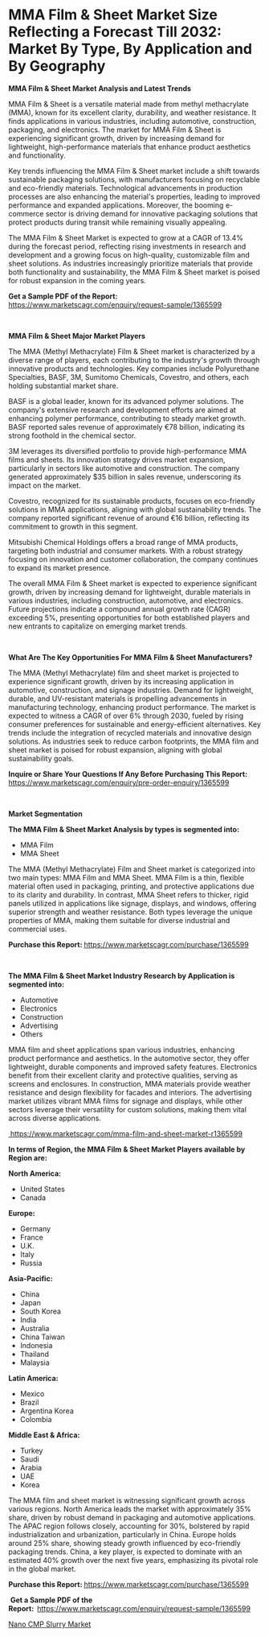 <p><h1>MMA Film & Sheet Market Size Reflecting a Forecast Till 2032: Market By Type, By Application and By Geography</h1></p><p><strong>MMA Film & Sheet Market Analysis and Latest Trends</strong></p>
<p><p>MMA Film & Sheet is a versatile material made from methyl methacrylate (MMA), known for its excellent clarity, durability, and weather resistance. It finds applications in various industries, including automotive, construction, packaging, and electronics. The market for MMA Film & Sheet is experiencing significant growth, driven by increasing demand for lightweight, high-performance materials that enhance product aesthetics and functionality.</p><p>Key trends influencing the MMA Film & Sheet market include a shift towards sustainable packaging solutions, with manufacturers focusing on recyclable and eco-friendly materials. Technological advancements in production processes are also enhancing the material's properties, leading to improved performance and expanded applications. Moreover, the booming e-commerce sector is driving demand for innovative packaging solutions that protect products during transit while remaining visually appealing.</p><p>The MMA Film & Sheet Market is expected to grow at a CAGR of 13.4% during the forecast period, reflecting rising investments in research and development and a growing focus on high-quality, customizable film and sheet solutions. As industries increasingly prioritize materials that provide both functionality and sustainability, the MMA Film & Sheet market is poised for robust expansion in the coming years.</p></p>
<p><strong>Get a Sample PDF of the Report:&nbsp;</strong> <a href="https://www.marketscagr.com/enquiry/request-sample/1365599?utm_campaign=1944&utm_medium=2&utm_source=Github&utm_content=ia&utm_term=22032025&utm_id=mma-film-sheet">https://www.marketscagr.com/enquiry/request-sample/1365599</a></p>
<p>&nbsp;</p>
<p><strong>MMA Film & Sheet Major Market Players</strong></p>
<p><p>The MMA (Methyl Methacrylate) Film & Sheet market is characterized by a diverse range of players, each contributing to the industry's growth through innovative products and technologies. Key companies include Polyurethane Specialties, BASF, 3M, Sumitomo Chemicals, Covestro, and others, each holding substantial market share.</p><p>BASF is a global leader, known for its advanced polymer solutions. The company's extensive research and development efforts are aimed at enhancing polymer performance, contributing to steady market growth. BASF reported sales revenue of approximately €78 billion, indicating its strong foothold in the chemical sector.</p><p>3M leverages its diversified portfolio to provide high-performance MMA films and sheets. Its innovation strategy drives market expansion, particularly in sectors like automotive and construction. The company generated approximately $35 billion in sales revenue, underscoring its impact on the market.</p><p>Covestro, recognized for its sustainable products, focuses on eco-friendly solutions in MMA applications, aligning with global sustainability trends. The company reported significant revenue of around €16 billion, reflecting its commitment to growth in this segment.</p><p>Mitsubishi Chemical Holdings offers a broad range of MMA products, targeting both industrial and consumer markets. With a robust strategy focusing on innovation and customer collaboration, the company continues to expand its market presence.</p><p>The overall MMA Film & Sheet market is expected to experience significant growth, driven by increasing demand for lightweight, durable materials in various industries, including construction, automotive, and electronics. Future projections indicate a compound annual growth rate (CAGR) exceeding 5%, presenting opportunities for both established players and new entrants to capitalize on emerging market trends.</p></p>
<p>&nbsp;</p>
<p><strong>What Are The Key Opportunities For MMA Film & Sheet Manufacturers?</strong></p>
<p><p>The MMA (Methyl Methacrylate) film and sheet market is projected to experience significant growth, driven by its increasing application in automotive, construction, and signage industries. Demand for lightweight, durable, and UV-resistant materials is propelling advancements in manufacturing technology, enhancing product performance. The market is expected to witness a CAGR of over 6% through 2030, fueled by rising consumer preferences for sustainable and energy-efficient alternatives. Key trends include the integration of recycled materials and innovative design solutions. As industries seek to reduce carbon footprints, the MMA film and sheet market is poised for robust expansion, aligning with global sustainability goals.</p></p>
<p><strong>Inquire or Share Your Questions If Any Before Purchasing This Report:</strong> <a href="https://www.marketscagr.com/enquiry/pre-order-enquiry/1365599?utm_campaign=1944&utm_medium=2&utm_source=Github&utm_content=ia&utm_term=22032025&utm_id=mma-film-sheet">https://www.marketscagr.com/enquiry/pre-order-enquiry/1365599</a></p>
<p>&nbsp;</p>
<p><strong>Market Segmentation</strong></p>
<p><strong>The MMA Film & Sheet Market Analysis by types is segmented into:</strong></p>
<p><ul><li>MMA Film</li><li>MMA Sheet</li></ul></p>
<p><p>The MMA (Methyl Methacrylate) Film and Sheet market is categorized into two main types: MMA Film and MMA Sheet. MMA Film is a thin, flexible material often used in packaging, printing, and protective applications due to its clarity and durability. In contrast, MMA Sheet refers to thicker, rigid panels utilized in applications like signage, displays, and windows, offering superior strength and weather resistance. Both types leverage the unique properties of MMA, making them suitable for diverse industrial and commercial uses.</p></p>
<p><strong>Purchase this Report:&nbsp;</strong><a href="https://www.marketscagr.com/purchase/1365599?utm_campaign=1944&utm_medium=2&utm_source=Github&utm_content=ia&utm_term=22032025&utm_id=mma-film-sheet">https://www.marketscagr.com/purchase/1365599</a></p>
<p>&nbsp;</p>
<p><strong>The MMA Film & Sheet Market Industry Research by Application is segmented into:</strong></p>
<p><ul><li>Automotive</li><li>Electronics</li><li>Construction</li><li>Advertising</li><li>Others</li></ul></p>
<p><p>MMA film and sheet applications span various industries, enhancing product performance and aesthetics. In the automotive sector, they offer lightweight, durable components and improved safety features. Electronics benefit from their excellent clarity and protective qualities, serving as screens and enclosures. In construction, MMA materials provide weather resistance and design flexibility for facades and interiors. The advertising market utilizes vibrant MMA films for signage and displays, while other sectors leverage their versatility for custom solutions, making them vital across diverse applications.</p></p>
<p><a href="https://www.marketscagr.com/mma-film-and-sheet-market-r1365599?utm_campaign=1944&utm_medium=2&utm_source=Github&utm_content=ia&utm_term=22032025&utm_id=mma-film-sheet">&nbsp;https://www.marketscagr.com/mma-film-and-sheet-market-r1365599</a></p>
<p><strong>In terms of Region, the MMA Film & Sheet Market Players available by Region are:</strong></p>
<p>
    <p> <strong> North America: </strong>
        <ul>
            <li>United States</li>
            <li>Canada</li>
        </ul>
        </p> 
    <p> <strong> Europe: </strong>
        <ul>
            <li>Germany</li>
            <li>France</li>
            <li>U.K.</li>
            <li>Italy</li>
            <li>Russia</li>
        </ul>
        </p> 
    <p> <strong> Asia-Pacific: </strong>
        <ul>
            <li>China</li>
            <li>Japan</li>
            <li>South Korea</li>
            <li>India</li>
            <li>Australia</li>
            <li>China Taiwan</li>
            <li>Indonesia</li>
            <li>Thailand</li>
            <li>Malaysia</li>
        </ul>
        </p> 
    <p> <strong> Latin America: </strong>
        <ul>
            <li>Mexico</li>
            <li>Brazil</li>
            <li>Argentina Korea</li>
            <li>Colombia</li>
        </ul>
        </p> 
    <p> <strong> Middle East & Africa: </strong>
        <ul>
            <li>Turkey</li>
            <li>Saudi</li>
            <li>Arabia</li>
            <li>UAE</li>
            <li>Korea</li>
        </ul>
    </p>
    </p>
<p><p>The MMA film and sheet market is witnessing significant growth across various regions. North America leads the market with approximately 35% share, driven by robust demand in packaging and automotive applications. The APAC region follows closely, accounting for 30%, bolstered by rapid industrialization and urbanization, particularly in China. Europe holds around 25% share, showing steady growth influenced by eco-friendly packaging trends. China, a key player, is expected to dominate with an estimated 40% growth over the next five years, emphasizing its pivotal role in the global market.</p></p>
<p><strong>Purchase this Report: </strong><a href="https://www.marketscagr.com/purchase/1365599?utm_campaign=1944&utm_medium=2&utm_source=Github&utm_content=ia&utm_term=22032025&utm_id=mma-film-sheet">https://www.marketscagr.com/purchase/1365599</a></p>
<p>&nbsp;<strong>Get a Sample PDF of the Report:&nbsp;&nbsp;</strong><a href="https://www.marketscagr.com/enquiry/request-sample/1365599?utm_campaign=1944&utm_medium=2&utm_source=Github&utm_content=ia&utm_term=22032025&utm_id=mma-film-sheet">https://www.marketscagr.com/enquiry/request-sample/1365599</a></p>
<p><strong></strong></p>
<p><p><a href="https://github.com/Chiragrp22/Market-Research-Report-List-7/blob/main/nano-cmp-slurry-market.md?utm_campaign=1944&utm_medium=2&utm_source=Github&utm_content=ia&utm_term=22032025&utm_id=mma-film-sheet">Nano CMP Slurry Market</a></p></p>